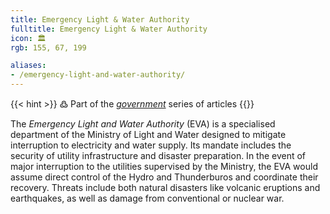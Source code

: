 ```yaml
---
title: Emergency Light & Water Authority
fulltitle: Emergency Light & Water Authority
icon: 🏛️
rgb: 155, 67, 199

aliases:
- /emergency-light-and-water-authority/
---
```

{{< hint >}}
߷ Part of the *[government](/government/)* series of articles
{{</hint>}}

The *Emergency Light and Water Authority* (EVA) is a specialised department of the Ministry of Light and Water designed to mitigate interruption to electricity and water supply. Its mandate includes the security of utility infrastructure and disaster preparation. In the event of major interruption to the utilities supervised by the Ministry, the EVA would assume direct control of the Hydro and Thunderburos and coordinate their recovery. Threats include both natural disasters like volcanic eruptions and earthquakes, as well as damage from conventional or nuclear war.